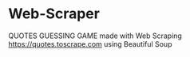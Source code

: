 # Web-Scraper
QUOTES GUESSING GAME made with Web Scraping https://quotes.toscrape.com using Beautiful Soup

